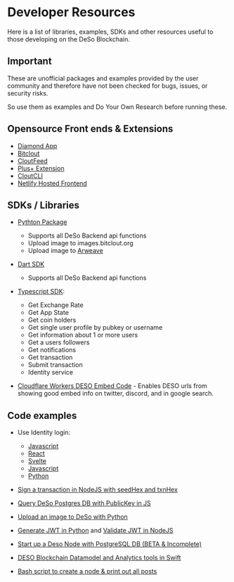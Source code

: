 # Developer Resources

Here is a list of libraries, examples, SDKs and other resources useful to those developing on the DeSo Blockchain.

## Important

These are unofficial packages and examples provided by the user community and therefore have not been checked for bugs, issues, or security risks.

So use them as examples and Do Your Own Research before running these.

## Opensource Front ends & Extensions

* [Diamond App](https://github.com/diamond-app/frontend)
* [Bitclout](https://github.com/deso-protocol/frontend)
* [CloutFeed](https://github.com/CloutFeed/mobileApp)
* [Plus+ Extension](https://github.com/iPaulPro/BitCloutPlus)
* [CloutCLI](https://github.com/andrewarrow/cloutcli)
* [Netlify Hosted Frontend](https://github.com/DeSoDev/BitFlare)

## SDKs / Libraries 

* [Pythton Package](https://pypi.org/project/deso/) 

    - Supports all DeSo Backend api functions
    - Upload image to images.bitclout.org
    - Upload image to [Arweave](https://arweave.org)

* [Dart SDK](https://github.com/DeverseSocial/deso_sdk) 

    - Supports all DeSo Backend api functions

* [Typescript SDK](https://github.com/bitclouthunt/bitclout-sdk):

    - Get Exchange Rate
    - Get App State
    - Get coin holders
    - Get single user profile by pubkey or username
    - Get information about 1 or more users
    - Get a users followers
    - Get notifications
    - Get transaction
    - Submit transaction
    - Identity service

* [Cloudflare Workers DESO Embed Code](https://github.com/DeSoDev/EmbeDeSo) - Enables DESO urls from showing good embed info on twitter, discord, and in google search.

## Code examples

* Use Identity login:

    - [Javascript](https://github.com/mubashariqbal/login-with-bitclout)
    - [React](https://github.com/BogdanDidenko/react-bitclout-login) 
    - [Svelte](https://github.com/mvanhalen/bitclout-identity-window-svelte) 
    - [Javascript](https://github.com/PrismWeb3/deso-web-identity) 
    - [Python](https://github.com/neonstoic/BitcloutPythonIdentityExample) 

* [Sign a transaction in NodeJS with seedHex and txnHex](https://gist.github.com/chafreaky/09296ff58b937056d362b69c2ef59a47)

* [Query DeSo Postgres DB with PublicKey in JS](https://gist.github.com/iPaulPro/2255639769eeedb1394921978a6be895)

* [Upload an image to DeSo with Python](https://gist.github.com/sungkhum/291d3d34f8e63b931a312c805ed19b1c)

* [Generate JWT in Python](https://gist.github.com/sungkhum/53b5b3cd050d46387c1f555f4dad18a5) and [Validate JWT in NodeJS](https://github.com/mattetre/bitclout-jwt-validate/)

* [Start up a Deso Node with PostgreSQL DB (BETA & Incomplete)](https://github.com/tijno/bitclout-run/tree/progres#warning)

* [DESO Blockchain Datamodel and Analytics tools in Swift](https://github.com/lludo/BitClout)

* [Bash script to create a node & print out all posts](https://github.com/DeSoDev/cloutprint)
